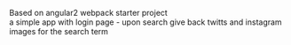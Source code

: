 Based on angular2 webpack starter project  
a simple app with login page - upon search give back twitts and instagram images for the search term
